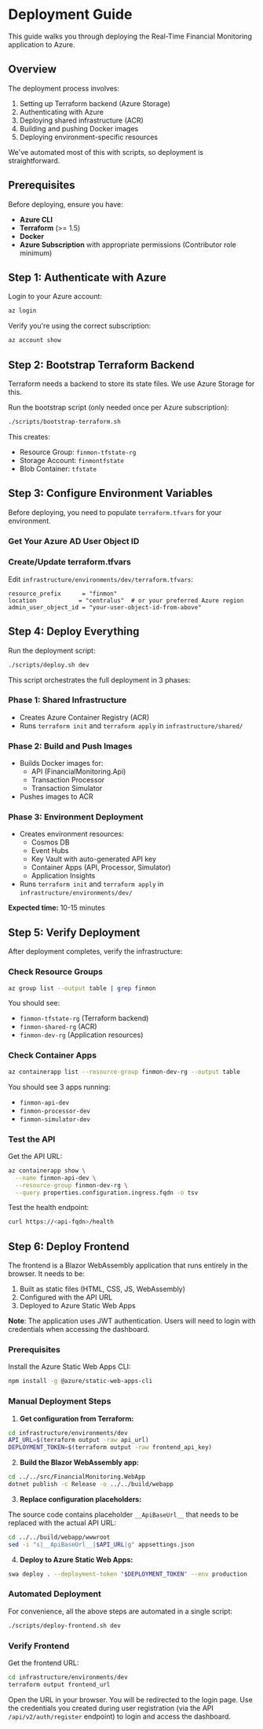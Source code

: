# Deployment Guide

This guide walks you through deploying the Real-Time Financial Monitoring application to Azure.

## Overview

The deployment process involves:
1. Setting up Terraform backend (Azure Storage)
2. Authenticating with Azure
3. Deploying shared infrastructure (ACR)
4. Building and pushing Docker images
5. Deploying environment-specific resources

We've automated most of this with scripts, so deployment is straightforward.

## Prerequisites

Before deploying, ensure you have:

- **Azure CLI**
- **Terraform** (>= 1.5)
- **Docker**
- **Azure Subscription** with appropriate permissions (Contributor role minimum)

## Step 1: Authenticate with Azure

Login to your Azure account:

```bash
az login
```

Verify you're using the correct subscription:

```bash
az account show
```

## Step 2: Bootstrap Terraform Backend

Terraform needs a backend to store its state files. We use Azure Storage for this.

Run the bootstrap script (only needed once per Azure subscription):

```bash
./scripts/bootstrap-terraform.sh
```

This creates:
- Resource Group: `finmon-tfstate-rg`
- Storage Account: `finmontfstate`
- Blob Container: `tfstate`

## Step 3: Configure Environment Variables

Before deploying, you need to populate `terraform.tfvars` for your environment.

### Get Your Azure AD User Object ID
### Create/Update terraform.tfvars

Edit `infrastructure/environments/dev/terraform.tfvars`:

```hcl
resource_prefix      = "finmon"
location            = "centralus"  # or your preferred Azure region
admin_user_object_id = "your-user-object-id-from-above"
```

## Step 4: Deploy Everything

Run the deployment script:

```bash
./scripts/deploy.sh dev
```

This script orchestrates the full deployment in 3 phases:

### Phase 1: Shared Infrastructure
- Creates Azure Container Registry (ACR)
- Runs `terraform init` and `terraform apply` in `infrastructure/shared/`

### Phase 2: Build and Push Images
- Builds Docker images for:
  - API (FinancialMonitoring.Api)
  - Transaction Processor
  - Transaction Simulator
- Pushes images to ACR

### Phase 3: Environment Deployment
- Creates environment resources:
  - Cosmos DB
  - Event Hubs
  - Key Vault with auto-generated API key
  - Container Apps (API, Processor, Simulator)
  - Application Insights
- Runs `terraform init` and `terraform apply` in `infrastructure/environments/dev/`

**Expected time:** 10-15 minutes

## Step 5: Verify Deployment

After deployment completes, verify the infrastructure:

### Check Resource Groups

```bash
az group list --output table | grep finmon
```

You should see:
- `finmon-tfstate-rg` (Terraform backend)
- `finmon-shared-rg` (ACR)
- `finmon-dev-rg` (Application resources)

### Check Container Apps

```bash
az containerapp list --resource-group finmon-dev-rg --output table
```

You should see 3 apps running:
- `finmon-api-dev`
- `finmon-processor-dev`
- `finmon-simulator-dev`

### Test the API

Get the API URL:

```bash
az containerapp show \
  --name finmon-api-dev \
  --resource-group finmon-dev-rg \
  --query properties.configuration.ingress.fqdn -o tsv
```

Test the health endpoint:

```bash
curl https://<api-fqdn>/health
```

## Step 6: Deploy Frontend

The frontend is a Blazor WebAssembly application that runs entirely in the browser. It needs to be:
1. Built as static files (HTML, CSS, JS, WebAssembly)
2. Configured with the API URL
3. Deployed to Azure Static Web Apps

**Note**: The application uses JWT authentication. Users will need to login with credentials when accessing the dashboard.

### Prerequisites

Install the Azure Static Web Apps CLI:

```bash
npm install -g @azure/static-web-apps-cli
```

### Manual Deployment Steps

1. **Get configuration from Terraform:**

```bash
cd infrastructure/environments/dev
API_URL=$(terraform output -raw api_url)
DEPLOYMENT_TOKEN=$(terraform output -raw frontend_api_key)
```

2. **Build the Blazor WebAssembly app:**

```bash
cd ../../src/FinancialMonitoring.WebApp
dotnet publish -c Release -o ../../build/webapp
```

3. **Replace configuration placeholders:**

The source code contains placeholder `__ApiBaseUrl__` that needs to be replaced with the actual API URL:

```bash
cd ../../build/webapp/wwwroot
sed -i "s|__ApiBaseUrl__|$API_URL|g" appsettings.json
```

4. **Deploy to Azure Static Web Apps:**

```bash
swa deploy . --deployment-token "$DEPLOYMENT_TOKEN" --env production
```

### Automated Deployment

For convenience, all the above steps are automated in a single script:

```bash
./scripts/deploy-frontend.sh dev
```

### Verify Frontend

Get the frontend URL:

```bash
cd infrastructure/environments/dev
terraform output frontend_url
```

Open the URL in your browser. You will be redirected to the login page. Use the credentials you created during user registration (via the API `/api/v2/auth/register` endpoint) to login and access the dashboard.

